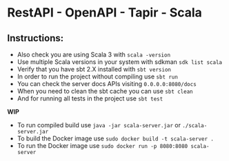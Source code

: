 # RestAPI - OpenAPI - Tapir - Scala

## Instructions:
  *  Also check you are using Scala 3 with `scala -version`
  *  Use multiple Scala versions in your system with sdkman `sdk list scala`
  *  Verify that you have sbt 2.X installed with `sbt version`
  *  In order to run the project without compiling use `sbt run`
  *  You can check the server docs APIs visiting `0.0.0.0:8080/docs`
  *  When you need to clean the sbt cache you can use `sbt clean`
  *  And for running all tests in the project use `sbt test`

**WIP**
  *  To run compiled build use `java -jar scala-server.jar` or `./scala-server.jar`
  *  To build the Docker image use `sudo docker build -t scala-server .`
  *  To run the Docker image use `sudo docker run -p 8080:8080 scala-server`